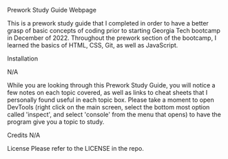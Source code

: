 Prework Study Guide Webpage

This is a prework study guide that I completed in order to have a better grasp of basic concepts of coding prior to starting Georgia Tech bootcamp in December of 2022. Throughout the prework section of the bootcamp, I learned the basics of HTML, CSS, Git, as well as JavaScript.

Installation

N/A

While you are looking through this Prework Study Guide, you will notice a few notes on each topic covered, as well as links to cheat sheets that I personally found useful in each topic box. Please take a moment to open DevTools (right click on the main screen, select the bottom most option called 'inspect', and select 'console' from the menu that opens) to have the program give you a topic to study.

Credits
N/A

License
Please refer to the LICENSE in the repo.
